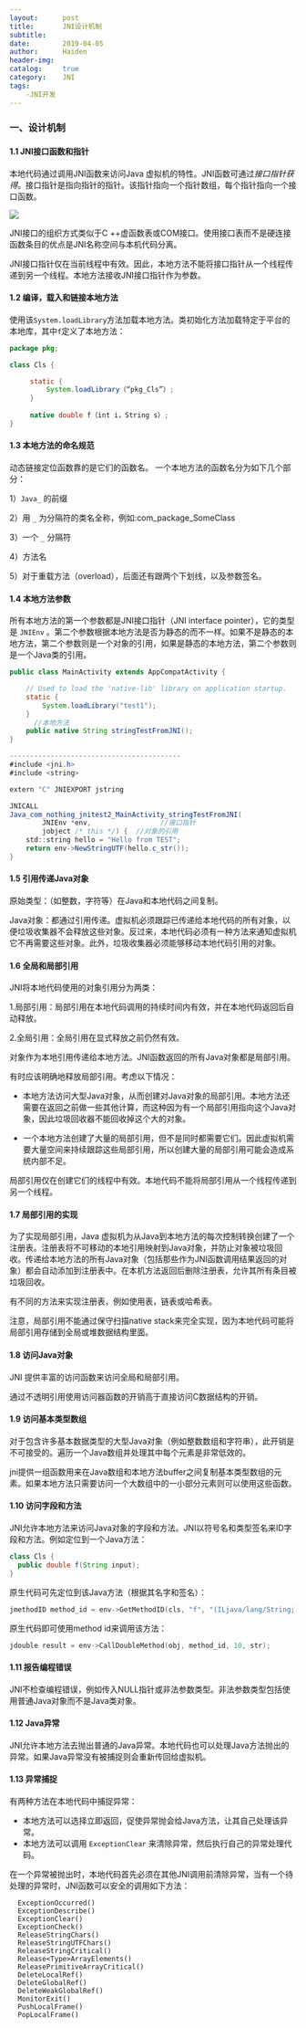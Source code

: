 ```yaml
---
layout:      post
title:       JNI设计机制
subtitle: 
date:        2019-04-05
author:      Haiden
header-img:   
catalog:     true
category:    JNI
tags: 
    -JNI开发
---
```


### 一、设计机制

#### 1.1 JNI接口函数和指针

本地代码通过调用JNI函数来访问Java 虚拟机的特性。JNI函数可通过*接口指针获得*。接口指针是指向指针的指针。该指针指向一个指针数组，每个指针指向一个接口函数。

![](http://images.cronusliang.me/Android/interface_pointer.png)

JNI接口的组织方式类似于C ++虚函数表或COM接口。使用接口表而不是硬连接函数条目的优点是JNI名称空间与本机代码分离。

JNI接口指针仅在当前线程中有效。因此，本地方法不能将接口指针从一个线程传递到另一个线程。本地方法接收JNI接口指针作为参数。

#### 1.2 编译，载入和链接本地方法

使用该`System.loadLibrary`方法加载本地方法。类初始化方法加载特定于平台的本地库，其中`f`定义了本地方法：

```java
package pkg;

class Cls { 

     static { 
         System.loadLibrary（“pkg_Cls”）; 
     } 
     
     native double f（int i，String s）; 
} 
```

#### 1.3 本地方法的命名规范

动态链接定位函数靠的是它们的函数名。 一个本地方法的函数名分为如下几个部分：

1）`Java_` 的前缀

2）用 `_` 为分隔符的类名全称，例如:com_package_SomeClass

3）一个 `_` 分隔符

4）方法名

5）对于重载方法（overload），后面还有跟两个下划线，以及参数签名。

#### 1.4 本地方法参数

所有本地方法的第一个参数都是JNI接口指针（JNI interface pointer），它的类型是 `JNIEnv` 。第二个参数根据本地方法是否为静态的而不一样。如果不是静态的本地方法，第二个参数则是一个对象的引用，如果是静态的本地方法，第二个参数则是一个Java类的引用。

```java
public class MainActivity extends AppCompatActivity {

    // Used to load the 'native-lib' library on application startup.
    static {
        System.loadLibrary("test1");
    }
	  //本地方法
    public native String stringTestFromJNI();
}

------------------------------------------
#include <jni.h>
#include <string>

extern "C" JNIEXPORT jstring

JNICALL
Java_com_nothing_jnitest2_MainActivity_stringTestFromJNI(
        JNIEnv *env,     			 //接口指针
        jobject /* this */) {  //对象的引用
    std::string hello = "Hello from TEST";
    return env->NewStringUTF(hello.c_str());
}
```

#### 1.5 引用传递Java对象

原始类型：（如整数，字符等）在Java和本地代码之间复制。

Java对象：都通过引用传递。虚拟机必须跟踪已传递给本地代码的所有对象，以便垃圾收集器不会释放这些对象。反过来，本地代码必须有一种方法来通知虚拟机它不再需要这些对象。此外，垃圾收集器必须能够移动本地代码引用的对象。

#### 1.6 全局和局部引用

JNI将本地代码使用的对象引用分为两类：

1.局部引用：局部引用在本地代码调用的持续时间内有效，并在本地代码返回后自动释放。

2.全局引用：全局引用在显式释放之前仍然有效。

对象作为本地引用传递给本地方法。JNI函数返回的所有Java对象都是局部引用。

有时应该明确地释放局部引用。考虑以下情况：

- 本地方法访问大型Java对象，从而创建对Java对象的局部引用。本地方法还需要在返回之前做一些其他计算，而这种因为有一个局部引用指向这个Java对象，因此垃圾回收器不能回收掉这个大的对象。

- 一个本地方法创建了大量的局部引用，但不是同时都需要它们。因此虚拟机需要大量空间来持续跟踪这些局部引用，所以创建大量的局部引用可能会造成系统内部不足。

局部引用仅在创建它们的线程中有效。本地代码不能将局部引用从一个线程传递到另一个线程。

#### 1.7 局部引用的实现

为了实现局部引用，Java 虚拟机为从Java到本地方法的每次控制转换创建了一个注册表。注册表将不可移动的本地引用映射到Java对象，并防止对象被垃圾回收。传递给本地方法的所有Java对象（包括那些作为JNI函数调用结果返回的对象）都会自动添加到注册表中。在本机方法返回后删除注册表，允许其所有条目被垃圾回收。

有不同的方法来实现注册表，例如使用表，链表或哈希表。

注意，局部引用不能通过保守扫描native stack来完全实现，因为本地代码可能将局部引用存储到全局或堆数据结构里面。

#### 1.8 访问Java对象

JNI 提供丰富的访问函数来访问全局和局部引用。

通过不透明引用使用访问器函数的开销高于直接访问C数据结构的开销。

#### 1.9 访问基本类型数组

对于包含许多基本数据类型的大型Java对象（例如整数数组和字符串），此开销是不可接受的。遍历一个Java数组并处理其中每个元素是非常低效的。

jni提供一组函数用来在Java数组和本地方法buffer之间复制基本类型数组的元素。如果本地方法只需要访问一个大数组中的一小部分元素则可以使用这些函数。

#### 1.10 访问字段和方法

JNI允许本地方法来访问Java对象的字段和方法。JNI以符号名和类型签名来ID字段和方法。例如定位到一个Java方法：

```java
class Cls {
  public double f(String input);
}
```

原生代码可先定位到该Java方法（根据其名字和签名）：

```c++
jmethodID method_id = env->GetMethodID(cls, "f", "(ILjava/lang/String;)D");
```

原生代码即可使用method id来调用该方法：

```c++
jdouble result = env->CallDoubleMethod(obj, method_id, 10, str);
```

#### 1.11 报告编程错误

JNI不检查编程错误，例如传入NULL指针或非法参数类型。非法参数类型包括使用普通Java对象而不是Java类对象。

#### 1.12  Java异常

JNI允许本地方法去抛出普通的Java异常。本地代码也可以处理Java方法抛出的异常。如果Java异常没有被捕捉则会重新传回给虚拟机。

#### 1.13 异常捕捉

有两种方法在本地代码中捕捉异常：

- 本地方法可以选择立即返回，促使异常抛会给Java方法，让其自己处理该异常。
- 本地方法可以调用 `ExceptionClear` 来清除异常，然后执行自己的异常处理代码。

在一个异常被抛出时，本地代码首先必须在其他JNI调用前清除异常，当有一个待处理的异常时，JNI函数可以安全的调用如下方法：

```
  ExceptionOccurred()
  ExceptionDescribe()
  ExceptionClear()
  ExceptionCheck()
  ReleaseStringChars()
  ReleaseStringUTFChars()
  ReleaseStringCritical()
  Release<Type>ArrayElements()
  ReleasePrimitiveArrayCritical()
  DeleteLocalRef()
  DeleteGlobalRef()
  DeleteWeakGlobalRef()
  MonitorExit()
  PushLocalFrame()
  PopLocalFrame()
```

